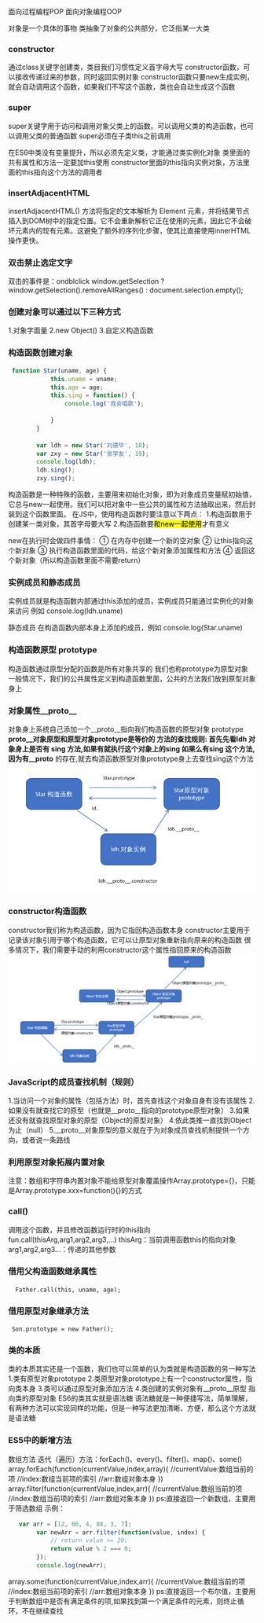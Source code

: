 面向过程编程POP
面向对象编程OOP

对象是一个具体的事物
类抽象了对象的公共部分，它泛指某一大类

### constructor
通过class关键字创建类，类目我们习惯性定义首字母大写
constructor函数，可以接收传递过来的参数，同时返回实例对象
constructor函数只要new生成实例，就会自动调用这个函数，如果我们不写这个函数，类也会自动生成这个函数

### super
super关键字用于访问和调用对象父类上的函数。可以调用父类的构造函数，也可以调用父类的普通函数
super必须在子类this之前调用

在ES6中类没有变量提升，所以必须先定义类，才能通过类实例化对象
类里面的共有属性和方法一定要加this使用
constructor里面的this指向实例对象，方法里面的this指向这个方法的调用者

### insertAdjacentHTML
insertAdjacentHTML() 方法将指定的文本解析为 Element 元素，并将结果节点插入到DOM树中的指定位置。它不会重新解析它正在使用的元素，因此它不会破坏元素内的现有元素。这避免了额外的序列化步骤，使其比直接使用innerHTML操作更快。

### 双击禁止选定文字
双击的事件是：ondblclick
window.getSelection ? window.getSelection().removeAllRanges() : document.selection.empty();

### 创建对象可以通过以下三种方式
1.对象字面量
2.new Object()
3.自定义构造函数

### 构造函数创建对象
```javascript
 function Star(uname, age) {
            this.uname = uname;
            this.age = age;
            this.sing = function() {
                console.log('我会唱歌');

            }
        }

        var ldh = new Star('刘德华', 18);
        var zxy = new Star('张学友', 19);
        console.log(ldh);
        ldh.sing();
        zxy.sing();
```
构造函数是一种特殊的函数，主要用来初始化对象，即为对象成员变量赋初始值，它总与new一起使用。我们可以把对象中一些公共的属性和方法抽取出来，然后封装到这个函数里面。
在JS中，使用构造函数时要注意以下两点：
1.构造函数用于创建某一类对象，其首字母要大写
2.构造函数要<mark>和new一起使用</mark>才有意义

new在执行时会做四件事情：
① 在内存中创建一个新的空对象
② 让this指向这个新对象
③ 执行构造函数里面的代码，给这个新对象添加属性和方法
④ 返回这个新对象（所以构造函数里面不需要return）

### 实例成员和静态成员
实例成员就是构造函数内部通过this添加的成员，实例成员只能通过实例化的对象来访问 例如 console.log(ldh.uname)

静态成员 在构造函数内部本身上添加的成员，例如 console.log(Star.uname)

### 构造函数原型 prototype
构造函数通过原型分配的函数是所有对象共享的
我们也称prototype为原型对象
一般情况下，我们的公共属性定义到构造函数里面，公共的方法我们放到原型对象身上

### 对象属性__proto__
对象身上系统自己添加一个__proto__指向我们构造函数的原型对象 prototype
__proto__对象原型和原型对象prototype是等价的
方法的查找规则: 首先先看ldh 对象身上是否有 sing 方法,如果有就执行这个对象上的sing
如果么有sing 这个方法,因为有__proto__ 的存在,就去构造函数原型对象prototype身上去查找sing这个方法
![prototype](images/prototype.png)

### constructor构造函数
constructor我们称为构造函数，因为它指回构造函数本身
constructor主要用于记录该对象引用于哪个构造函数，它可以让原型对象重新指向原来的构造函数
很多情况下，我们需要手动的利用constructor这个属性指回原来的构造函数
![原型链](images/原型链.png)

### JavaScript的成员查找机制（规则）
1.当访问一个对象的属性（包括方法）时，首先查找这个对象自身有没有该属性
2.如果没有就查找它的原型（也就是__proto__指向的prototype原型对象）
3.如果还没有就查找原型对象的原型（Object的原型对象）
4.依此类推一直找到Object为止（null）
5.__proto__对象原型的意义就在于为对象成员查找机制提供一个方向，或者说一条路线

### 利用原型对象拓展内置对象
注意：数组和字符串内置对象不能给原型对象覆盖操作Array.prototype={}，只能是Array.prototype.xxx=function(){}的方式

### call()
调用这个函数，并且修改函数运行时的this指向
fun.call(thisArg,arg1,arg2,arg3,...)
thisArg：当前调用函数this的指向对象
arg1,arg2,arg3...：传递的其他参数

### 借用父构造函数继承属性
```  Father.call(this, uname, age);```

### 借用原型对象继承方法
``` Son.prototype = new Father();```

### 类的本质
类的本质其实还是一个函数，我们也可以简单的认为类就是构造函数的另一种写法
1.类有原型对象prototype
2.类原型对象prototype上有一个constructor属性，指向类本身
3.类可以通过原型对象添加方法
4.类创建的实例对象有__proto__原型 指向类的原型对象
ES6的类其实就是语法糖
语法糖就是一种便捷写法，简单理解，有两种方法可以实现同样的功能，但是一种写法更加清晰、方便，那么这个方法就是语法糖

### ES5中的新增方法
数组方法
迭代（遍历）方法：forEach()、every()、filter()、map()、some()
array.forEach(function(currentValue,index,array){
    //currentValue:数组当前的项
    //index:数组当前项的索引
    //arr:数组对象本身
})
array.filter(function(currentValue,index,arr){
    //currentValue:数组当前的项
    //index:数组当前项的索引
    //arr:数组对象本身
})
ps:直接返回一个新数组，主要用于筛选数组
示例：
``` javascript
   var arr = [12, 66, 4, 88, 3, 7];
        var newArr = arr.filter(function(value, index) {
            // return value >= 20;
            return value % 2 === 0;
        });
        console.log(newArr);
```
array.some(function(currentValue,index,arr){
    //currentValue:数组当前的项
    //index:数组当前项的索引
    //arr:数组对象本身
})
ps:直接返回一个布尔值，主要用于判断数组中是否有满足条件的项,如果找到第一个满足条件的元素，则终止循环，不在继续查找
